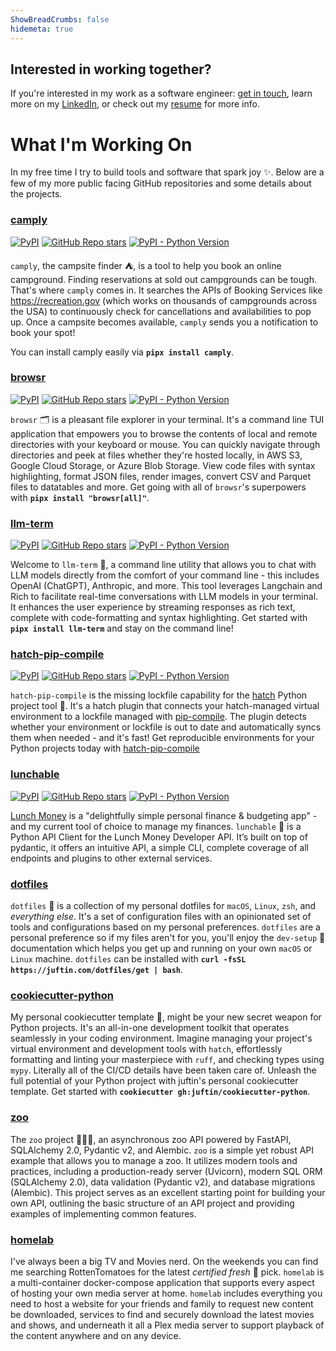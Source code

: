 ```yaml
---
ShowBreadCrumbs: false
hidemeta: true
---
```


## Interested in working together?

If you're interested in my work as a software engineer:
[get in touch](mailto:justin.flannery@juftin.com), learn more on
my [LinkedIn](https://linkedin.com/in/justinflannery), or check out
my [resume](../resume) for more info.

<style>
    .greeting {
        display: flex;
        align-items: center;
        justify-content: center;
    }

    .greeting-text {
        margin-right: 10px;
    }

</style>

# What I'm Working On

In my free time I try to build tools and software that spark joy ✨. Below are a few of my more public facing
GitHub repositories and some details about the projects.

### [camply](https://github.com/juftin/camply)

[![PyPI](https://img.shields.io/pypi/v/camply?color=blue&label=⛺️%20camply)](https://github.com/juftin/camply)
[![GitHub Repo stars](https://img.shields.io/github/stars/juftin/camply)](https://github.com/juftin/camply)
[![PyPI - Python Version](https://img.shields.io/pypi/pyversions/camply)](https://pypi.python.org/pypi/camply/)

`camply`, the campsite finder ⛺️, is a tool to help you book an online campground. Finding
reservations at sold out campgrounds can be tough. That's where `camply` comes in. It searches the
APIs of Booking Services like https://recreation.gov (which works on thousands of campgrounds across
the USA) to continuously check for cancellations and availabilities to pop up. Once a campsite
becomes available, `camply` sends you a notification to book your spot!

You can install camply easily via **`pipx install camply`**.

### [browsr](https://github.com/juftin/browsr)

[![PyPI](https://img.shields.io/pypi/v/browsr?color=blue&label=🗂️%20browsr)](https://github.com/juftin/browsr)
[![GitHub Repo stars](https://img.shields.io/github/stars/juftin/browsr)](https://github.com/juftin/browsr)
[![PyPI - Python Version](https://img.shields.io/pypi/pyversions/browsr)](https://pypi.python.org/pypi/browsr/)

`browsr` 🗂️ is a pleasant file explorer in your terminal. It's a command line TUI application
that empowers you to browse the contents of local and remote directories with your keyboard or
mouse. You can quickly navigate through directories and peek at files whether they're hosted
locally, in AWS S3, Google Cloud Storage, or Azure Blob Storage. View code files with syntax
highlighting, format JSON files, render images, convert CSV and Parquet files to datatables
and more. Get going with all of `browsr`'s superpowers with **`pipx install "browsr[all]"`**.

### [llm-term](https://github.com/juftin/llm-term)

[![PyPI](https://img.shields.io/pypi/v/llm-term?color=blue&label=🤖%20llm-term)](https://github.com/juftin/llm-term)
[![GitHub Repo stars](https://img.shields.io/github/stars/juftin/llm-term)](https://github.com/juftin/llm-term)
[![PyPI - Python Version](https://img.shields.io/pypi/pyversions/llm-term)](https://pypi.python.org/pypi/llm-term/)

Welcome to `llm-term` 💬, a command line utility that allows you to chat with LLM models directly
from the comfort of your command line - this includes OpenAI (ChatGPT), Anthropic, and more. This tool leverages
Langchain and Rich to facilitate real-time conversations with LLM models in your terminal. It enhances the
user experience by streaming responses as rich text, complete with code-formatting and syntax highlighting.
Get started with **`pipx install llm-term`** and stay on the command line!

### [hatch-pip-compile](https://github.com/juftin/hatch-pip-compile)

[![PyPI](https://img.shields.io/pypi/v/hatch-pip-compile?color=blue&label=🥚%20hatch-pip-compile)](https://github.com/juftin/hatch-pip-compile)
[![GitHub Repo stars](https://img.shields.io/github/stars/juftin/hatch-pip-compile)](https://github.com/juftin/hatch-pip-compile)
[![PyPI - Python Version](https://img.shields.io/pypi/pyversions/hatch-pip-compile)](https://pypi.python.org/pypi/hatch-pip-compile/)

`hatch-pip-compile` is the missing lockfile capability for the [hatch](https://github.com/pypa/hatch) Python
project tool 🥚. It's a hatch plugin that connects your hatch-managed virtual environment to a lockfile
managed with [pip-compile](https://githun.com/jazzband/pip-tools). The plugin detects whether your
environment or lockfile is out to date and automatically syncs them when needed - and it's fast!
Get reproducible environments for your Python projects today with
[hatch-pip-compile](https://github.com/juftin/hatch-pip-compile)

### [lunchable](https://github.com/juftin/lunchable)

[![PyPI](https://img.shields.io/pypi/v/lunchable?color=blue&label=🍱%20lunchable)](https://github.com/juftin/lunchable)
[![GitHub Repo stars](https://img.shields.io/github/stars/juftin/lunchable)](https://github.com/juftin/lunchable)
[![PyPI - Python Version](https://img.shields.io/pypi/pyversions/lunchable)](https://pypi.python.org/pypi/lunchable/)

[Lunch Money](https://lunchmoney.app/) is a "delightfully simple personal finance & budgeting app" -
and my current tool of choice to manage my finances. `lunchable` 🍱 is a Python API Client for the
Lunch Money Developer API. It’s built on top of pydantic, it offers an intuitive API, a simple CLI,
complete coverage of all endpoints and plugins to other external services.

### [dotfiles](https://github.com/juftin/dotfiles)

`dotfiles` 🌈 is a collection of my personal dotfiles for `macOS`, `Linux`, `zsh`, and
_everything else_. It's a set of configuration files with an opinionated set of tools and
configurations based on my personal preferences. `dotfiles` are a personal preference so if
my files aren't for you, you'll enjoy the `dev-setup` 📔 documentation which helps you
get up and running on your own `macOS` or `Linux` machine.
`dotfiles` can be installed with **`curl -fsSL https://juftin.com/dotfiles/get | bash`**.

### [cookiecutter-python](https://github.com/juftin/cookiecutter-python)

My personal cookiecutter template 🚀, might be your new secret weapon for Python projects.
It's an all-in-one development toolkit that operates seamlessly in your coding environment.
Imagine managing your project's virtual environment and development tools with `hatch`,
effortlessly formatting and linting your masterpiece with `ruff`,
and checking types using `mypy`. Literally all of the CI/CD details have been taken care of.
Unleash the full potential of your Python project with juftin's personal cookiecutter
template. Get started with **`cookiecutter gh:juftin/cookiecutter-python`**.

### [zoo](https://github.com/juftin/zoo)

The `zoo` project 🦁🐼🐨, an asynchronous zoo API powered by FastAPI, SQLAlchemy 2.0,
Pydantic v2, and Alembic. `zoo` is a simple yet robust API example that allows you to manage
a zoo. It utilizes modern tools and practices, including a production-ready server (Uvicorn),
modern SQL ORM (SQLAlchemy 2.0), data validation (Pydantic v2), and database migrations (Alembic).
This project serves as an excellent starting point for building your own API, outlining the
basic structure of an API project and providing examples of implementing common features.

### [homelab](https://github.com/juftin/homelab)

I've always been a big TV and Movies nerd. On the weekends you can find me searching RottenTomatoes
for the latest _certified fresh_ 🍅 pick. `homelab` is a multi-container docker-compose
application that supports every aspect of hosting your own media server at home. `homelab`
includes everything you need to host a website for your friends and
family to request new content be downloaded, services to find and securely download the latest
movies and shows, and underneath it all a Plex media server to support playback of the content
anywhere and on any device.

